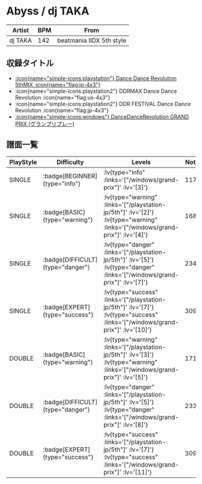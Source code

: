 # Abyss / dj TAKA

|Artist|BPM|From|
|------|---|----|
|dj TAKA|142|beatmania IIDX 5th style|

## 収録タイトル

- [ :icon{name="simple-icons:playstation"} Dance Dance Revolution 5thMIX :icon{name="flag:jp-4x3"} ](/playstation-jp/5th)
- :icon{name="simple-icons:playstation2"} DDRMAX Dance Dance Revolution :icon{name="flag:us-4x3"}
- :icon{name="simple-icons:playstation2"} DDR FESTIVAL Dance Dance Revolution :icon{name="flag:jp-4x3"}
- [ :icon{name="simple-icons:windows"} DanceDanceRevolution GRAND PRIX (グランプリプレー)](/windows/grand-prix)

## 譜面一覧

|PlayStyle|Difficulty|Levels|Notes|Movie|
|---------|----------|------|-----|-----|
|SINGLE| :badge[BEGINNER]{type="info"} | :lv{type="info" :links='["/windows/grand-prix"]' :lv='[3]'} |117/0||
|SINGLE| :badge[BASIC]{type="warning"} | :lv{type="warning" :links='["/playstation-jp/5th"]' :lv='[2]'}  :lv{type="warning" :links='["/windows/grand-prix"]' :lv='[4]'} |168/0||
|SINGLE| :badge[DIFFICULT]{type="danger"} | :lv{type="danger" :links='["/playstation-jp/5th"]' :lv='[5]'}  :lv{type="danger" :links='["/windows/grand-prix"]' :lv='[7]'} |234/0||
|SINGLE| :badge[EXPERT]{type="success"} | :lv{type="success" :links='["/playstation-jp/5th"]' :lv='[7]'}  :lv{type="success" :links='["/windows/grand-prix"]' :lv='[10]'} |309/0||
|DOUBLE| :badge[BASIC]{type="warning"} | :lv{type="warning" :links='["/playstation-jp/5th"]' :lv='[3]'}  :lv{type="warning" :links='["/windows/grand-prix"]' :lv='[5]'} |171/0||
|DOUBLE| :badge[DIFFICULT]{type="danger"} | :lv{type="danger" :links='["/playstation-jp/5th"]' :lv='[5]'}  :lv{type="danger" :links='["/windows/grand-prix"]' :lv='[8]'} |233/0||
|DOUBLE| :badge[EXPERT]{type="success"} | :lv{type="success" :links='["/playstation-jp/5th"]' :lv='[7]'}  :lv{type="success" :links='["/windows/grand-prix"]' :lv='[11]'} |309/0||
